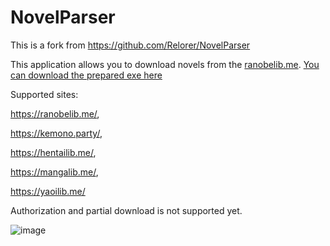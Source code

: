 # NovelParser
This is a fork from https://github.com/Relorer/NovelParser

This application allows you to download novels from the [ranobelib.me](https://ranobelib.me/). [You can download the prepared exe here](https://github.com/Samael7777/NovelParser/releases/tag/v1.0.2)

Supported sites: 

https://ranobelib.me/, 

https://kemono.party/, 

https://hentailib.me/, 

https://mangalib.me/, 

https://yaoilib.me/

Authorization and partial download is not supported yet.

![image](https://user-images.githubusercontent.com/26045342/191115639-9e0fe050-9d52-4662-b011-2a846518f831.png)
